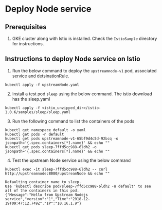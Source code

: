 # Deploy Node service

##  Prerequisites 

1. GKE cluster along with Istio is installed. Check the `IstioSample` directory for instructions.

## Instructions to deploy Node service on Istio

1. Run the below command to deploy the `upstreamnode-v1` pod, associated service and detsinationRule.
```
kubectl apply -f upstreamNode.yaml
```

2. Install a test pod `sleep` using the below command. The istio download has the sleep.yaml
``` 
kubectl apply -f <istio_unzipped_dir>/istio-1.0.6/samples/sleep/sleep.yaml
```

3. Run the following command to list the containers of the pods
```
kubectl get namespace default -o yaml
kubectl get pods -n default
kubectl get pods upstreamnode-v1-65bf9d4c5d-92bcq -o jsonpath='{.spec.containers[*].name}' && echo ""
kubectl get pods sleep-7ffd5cc988-6ldh2 -o jsonpath='{.spec.containers[*].name}' && echo ""
```

4. Test the upstream Node service using the below command
```
kubectl exec -it sleep-7ffd5cc988-6ldh2 -- curl http://upstreamnode:8080/upstreamNode && echo ""

Defaulting container name to sleep.
Use 'kubectl describe pod/sleep-7ffd5cc988-6ldh2 -n default' to see all of the containers in this pod.
{"Message":"Hello from Upstream Nodejs service","version":"1","Time":"2018-12-19T09:47:12.749Z","IP":"10.16.1.9"}
```
